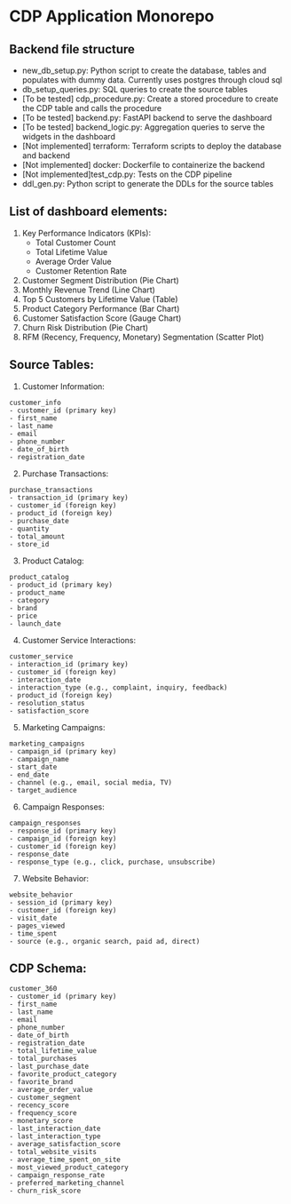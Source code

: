 # CDP Application Monorepo

## Backend file structure
- new_db_setup.py: Python script to create the database, tables and populates with dummy data. Currently uses postgres through cloud sql
- db_setup_queries.py: SQL queries to create the source tables
- [To be tested] cdp_procedure.py: Create a stored procedure to create the CDP table and calls the procedure
- [To be tested] backend.py: FastAPI backend to serve the dashboard
- [To be tested] backend_logic.py: Aggregation queries to serve the widgets in the dashboard
- [Not implemented] terraform: Terraform scripts to deploy the database and backend
- [Not implemented] docker: Dockerfile to containerize the backend
- [Not implemented]test_cdp.py: Tests on the CDP pipeline
- ddl_gen.py: Python script to generate the DDLs for the source tables

## List of dashboard elements:

1. Key Performance Indicators (KPIs):
   - Total Customer Count
   - Total Lifetime Value
   - Average Order Value
   - Customer Retention Rate
2. Customer Segment Distribution (Pie Chart)
3. Monthly Revenue Trend (Line Chart)
4. Top 5 Customers by Lifetime Value (Table)
5. Product Category Performance (Bar Chart)
6. Customer Satisfaction Score (Gauge Chart)
7. Churn Risk Distribution (Pie Chart)
8. RFM (Recency, Frequency, Monetary) Segmentation (Scatter Plot)


## Source Tables:

1. Customer Information:
```
customer_info
- customer_id (primary key)
- first_name
- last_name
- email
- phone_number
- date_of_birth
- registration_date
```

2. Purchase Transactions:
```
purchase_transactions
- transaction_id (primary key)
- customer_id (foreign key)
- product_id (foreign key)
- purchase_date
- quantity
- total_amount
- store_id
```

3. Product Catalog:
```
product_catalog
- product_id (primary key)
- product_name
- category
- brand
- price
- launch_date
```

4. Customer Service Interactions:
```
customer_service
- interaction_id (primary key)
- customer_id (foreign key)
- interaction_date
- interaction_type (e.g., complaint, inquiry, feedback)
- product_id (foreign key)
- resolution_status
- satisfaction_score
```

5. Marketing Campaigns:
```
marketing_campaigns
- campaign_id (primary key)
- campaign_name
- start_date
- end_date
- channel (e.g., email, social media, TV)
- target_audience
```

6. Campaign Responses:
```
campaign_responses
- response_id (primary key)
- campaign_id (foreign key)
- customer_id (foreign key)
- response_date
- response_type (e.g., click, purchase, unsubscribe)
```

7. Website Behavior:
```
website_behavior
- session_id (primary key)
- customer_id (foreign key)
- visit_date
- pages_viewed
- time_spent
- source (e.g., organic search, paid ad, direct)
```

## CDP Schema:

```
customer_360
- customer_id (primary key)
- first_name
- last_name
- email
- phone_number
- date_of_birth
- registration_date
- total_lifetime_value
- total_purchases
- last_purchase_date
- favorite_product_category
- favorite_brand
- average_order_value
- customer_segment
- recency_score
- frequency_score
- monetary_score
- last_interaction_date
- last_interaction_type
- average_satisfaction_score
- total_website_visits
- average_time_spent_on_site
- most_viewed_product_category
- campaign_response_rate
- preferred_marketing_channel
- churn_risk_score
```
